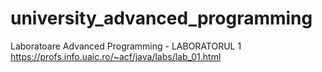 # university_advanced_programming
Laboratoare Advanced Programming - LABORATORUL 1
https://profs.info.uaic.ro/~acf/java/labs/lab_01.html
